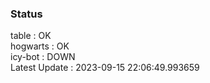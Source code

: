 ### Status


table : OK  
hogwarts : OK  
icy-bot : DOWN  
Latest Update : 2023-09-15 22:06:49.993659
